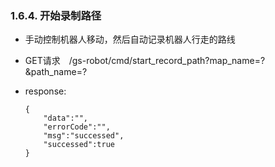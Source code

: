 ### 1.6.4. 开始录制路径

  - 手动控制机器人移动，然后自动记录机器人行走的路线

  - GET请求　/gs-robot/cmd/start_record_path?map_name=?&path_name=?

  - response:

    ```
    {
        "data":"",
        "errorCode":"",
        "msg":"successed",
        "successed":true
    }
    ```
